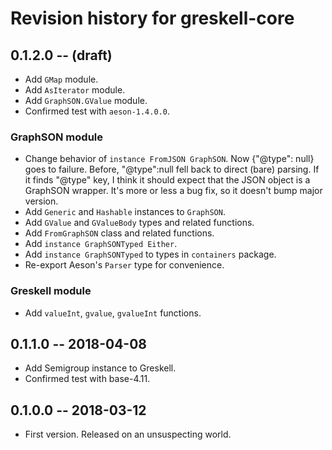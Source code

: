 # Revision history for greskell-core

## 0.1.2.0  -- (draft)

* Add `GMap` module.
* Add `AsIterator` module.
* Add `GraphSON.GValue` module.
* Confirmed test with `aeson-1.4.0.0`.

### GraphSON module

* Change behavior of `instance FromJSON GraphSON`. Now {"@type": null}
  goes to failure. Before, "@type":null fell back to direct (bare)
  parsing. If it finds "@type" key, I think it should expect that the
  JSON object is a GraphSON wrapper. It's more or less a bug fix, so
  it doesn't bump major version.
* Add `Generic` and `Hashable` instances to `GraphSON`.
* Add `GValue` and `GValueBody` types and related functions.
* Add `FromGraphSON` class and related functions.
* Add `instance GraphSONTyped Either`.
* Add `instance GraphSONTyped` to types in `containers` package.
* Re-export Aeson's `Parser` type for convenience.

### Greskell module

* Add `valueInt`, `gvalue`, `gvalueInt` functions.


## 0.1.1.0  -- 2018-04-08

* Add Semigroup instance to Greskell.
* Confirmed test with base-4.11.


## 0.1.0.0  -- 2018-03-12

* First version. Released on an unsuspecting world.
